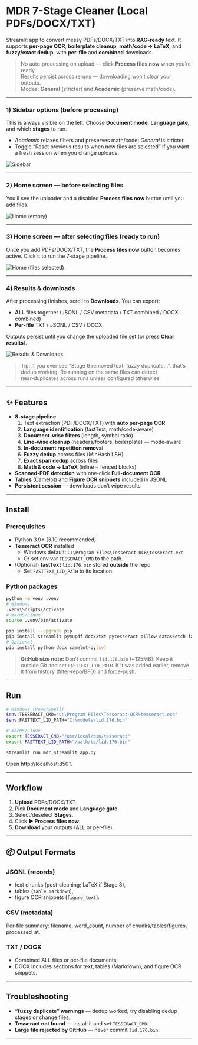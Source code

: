 # MDR 7-Stage Cleaner (Local PDFs/DOCX/TXT)

Streamlit app to convert messy PDFs/DOCX/TXT into **RAG‑ready** text. It supports **per‑page OCR**, **boilerplate cleanup**, **math/code → LaTeX**, and **fuzzy/exact dedup**, with **per‑file** and **combined** downloads.

> No auto‑processing on upload — click **Process files now** when you’re ready.  
> Results persist across reruns — downloading won’t clear your outputs.  
> Modes: **General** (stricter) and **Academic** (preserve math/code).

---



### 1) Sidebar options (before processing)
This is always visible on the left. Choose **Document mode**, **Language gate**, and which **stages** to run.  
- *Academic* relaxes filters and preserves math/code; *General* is stricter.
- Toggle “Reset previous results when new files are selected” if you want a fresh session when you change uploads.

![Sidebar](assets/sidebar.png)

---

### 2) Home screen — before selecting files
You’ll see the uploader and a disabled **Process files now** button until you add files.

![Home (empty)](assets/homne1.png)

---

### 3) Home screen — after selecting files (ready to run)
Once you add PDFs/DOCX/TXT, the **Process files now** button becomes active. Click it to run the 7‑stage pipeline.

![Home (files selected)](assets/home%20screen.png)

---

### 4) Results & downloads
After processing finishes, scroll to **Downloads**. You can export:
- **ALL** files together (JSONL / CSV metadata / TXT combined / DOCX combined)
- **Per‑file** TXT / JSONL / CSV / DOCX

Outputs persist until you change the uploaded file set (or press **Clear results**).

![Results & Downloads](assets/results.png)

> Tip: If you ever see “Stage 6 removed text: fuzzy duplicate…”, that’s dedup working. Re‑running on the same files can detect near‑duplicates across runs unless configured otherwise.

---

## ✨ Features

- **8‑stage pipeline**
  1) Text extraction (PDF/DOCX/TXT) with **auto per‑page OCR**
  2) **Language identification** (fastText; math/code‑aware)
  3) **Document‑wise filters** (length, symbol ratio)
  4) **Line‑wise cleanup** (headers/footers, boilerplate) — mode‑aware
  5) **In‑document repetition removal**
  6) **Fuzzy dedup** across files (MinHash LSH)
  7) **Exact span dedup** across files
  8) **Math & code → LaTeX** (inline + fenced blocks)
- **Scanned‑PDF detection** with one‑click **Full‑document OCR**
- **Tables** (Camelot) and **Figure OCR snippets** included in JSONL
- **Persistent session** — downloads don’t wipe results

---

##  Install

### Prerequisites
- Python 3.9+ (3.10 recommended)
- **Tesseract OCR** installed  
  - Windows default: `C:\Program Files\Tesseract-OCR\tesseract.exe`  
  - Or set env var `TESSERACT_CMD` to the path.
- (Optional) **fastText** `lid.176.bin` stored **outside** the repo  
  - Set `FASTTEXT_LID_PATH` to its location.

### Python packages
```bash
python -m venv .venv
# Windows
.venv\Scripts\activate
# macOS/Linux
source .venv/bin/activate

pip install --upgrade pip
pip install streamlit pymupdf docx2txt pytesseract pillow datasketch fasttext pandas
# Optional
pip install python-docx camelot-py[cv]
```

> **GitHub size note:** Don’t commit `lid.176.bin` (~125MB). Keep it outside Git and set `FASTTEXT_LID_PATH`.
> If it was added earlier, remove it from history (filter‑repo/BFG) and force‑push.

---

##  Run

```bash
# Windows (PowerShell)
$env:TESSERACT_CMD="C:\Program Files\Tesseract-OCR\tesseract.exe"
$env:FASTTEXT_LID_PATH="C:\models\lid.176.bin"

# macOS/Linux
export TESSERACT_CMD="/usr/local/bin/tesseract"
export FASTTEXT_LID_PATH="/path/to/lid.176.bin"

streamlit run mdr_streamlit_app.py
```

Open http://localhost:8501.

---

##  Workflow

1. **Upload** PDFs/DOCX/TXT.  
2. Pick **Document mode** and **Language gate**.  
3. Select/deselect **Stages**.  
4. Click **▶️ Process files now**.  
5. **Download** your outputs (ALL or per‑file).

---

## 📦 Output Formats

### JSONL (records)
- text chunks (post‑cleaning; LaTeX if Stage 8),  
- tables (`table_markdown`),  
- figure OCR snippets (`figure_text`).

### CSV (metadata)
Per‑file summary: filename, word_count, number of chunks/tables/figures, processed_at.

### TXT / DOCX
- Combined ALL files or per‑file documents.
- DOCX includes sections for text, tables (Markdown), and figure OCR snippets.

---

##  Troubleshooting

- **“fuzzy duplicate” warnings** — dedup worked; try disabling dedup stages or change files.  
- **Tesseract not found** — install it and set `TESSERACT_CMD`.  
- **Large file rejected by GitHub** — never commit `lid.176.bin`.

---




